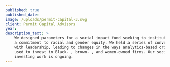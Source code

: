 ```yaml
---
published: true
published_date:
image: /uploads/permit-capital-3.svg
client: Permit Capital Advisors
year:
description_text: >
    We designed parameters for a social impact fund seeking to institutionalize
    a commitment to racial and gender equity. We held a series of conversations
    with leadership, leading to changes in the ways analytics-based criteria get
    used to invest in Black- , brown- , and women-owned firms. Our social-impact
    investing work is ongoing.
---
```



